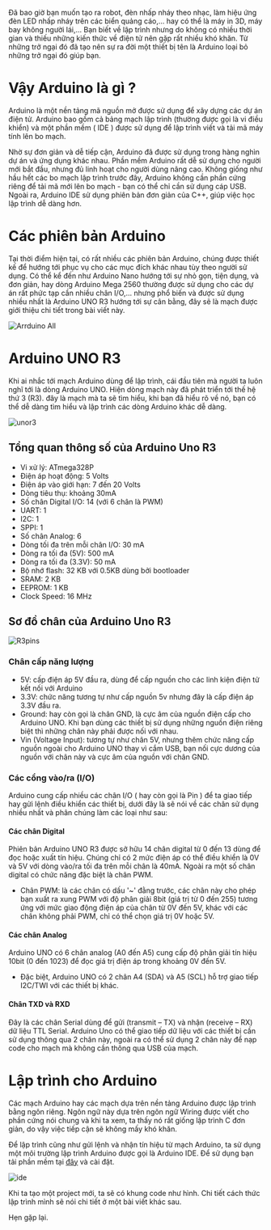 Đã bao giờ bạn muốn tạo ra robot, đèn nhấp nháy theo nhạc, làm hiệu ứng đèn LED nhấp nháy trên các biển quảng cáo,… hay có thể là máy in 3D, máy bay không người lái,... Bạn biết về lập trình nhưng do không có nhiều thời gian và thiếu những kiến thức về điện tử nên gặp rất nhiều khó khăn. Từ những trở ngại đó đã tạo nên sự ra đời một thiết bị tên là Arduino loại bỏ những trở ngại đó giúp bạn.

# Vậy Arduino là gì ?
Arduino là một nền tảng mã nguồn mở được sử dụng để xây dựng các dự án điện tử. Arduino bao gồm cả bảng mạch lập trình (thường được gọi là vi điều khiển) và một phần mềm ( IDE ) được sử dụng để lập trình viết và tải mã máy tính lên bo mạch.

Nhờ sự đơn giản và dễ tiếp cận, Arduino đã được sử dụng trong hàng nghìn dự án và ứng dụng khác nhau. Phần mềm Arduino rất dễ sử dụng cho người mới bắt đầu, nhưng đủ linh hoạt cho người dùng nâng cao. Không giống như hầu hết các bo mạch lập trình trước đây, Arduino không cần phần cứng riêng để tải mã mới lên bo mạch - bạn có thể chỉ cần sử dụng cáp USB. Ngoài ra, Arduino IDE sử dụng phiên bản đơn giản của C++, giúp việc học lập trình dễ dàng hơn.  


# Các phiên bản Arduino
Tại thời điểm hiện tại, có rất nhiều các phiên bản Arduino, chúng được thiết kế để hướng tới phục vụ cho các mục đích khác nhau tùy theo người sử dụng. Có thể kể đến như Arduino Nano hướng tới sự nhỏ gọn, tiện dụng, và đơn giản, hay dòng Arduino Mega 2560 thường được sử dụng cho các dự án rất phức tạp cần nhiều chân I/O,... nhưng phổ biến và được sử dụng nhiều nhất là Arduino UNO R3 hướng tới sự cân bằng, đây sẽ là mạch được giới thiệu chi tiết trong bài viết này.

![Arrduino All](https://images.viblo.asia/51792c1f-bf60-4203-87b2-0ee39b6d6c9b.jpg)

# Arduino UNO R3
Khi ai nhắc tới mạch Arduino dùng để lập trình, cái đầu tiên mà người ta luôn nghĩ tới là dòng Arduino UNO. Hiện dòng mạch này đã phát triển tới thế hệ thứ 3 (R3). đây là mạch mà ta sẽ tìm hiểu, khi bạn đã hiểu rõ về nó, bạn có thể dễ dàng tìm hiểu và lập trình các dòng Arduino khác dễ dàng.

![unor3](https://images.viblo.asia/e22b1175-cfca-40d2-81b8-d5dc6e1e7b86.jpg)


## Tổng quan thông số của Arduino Uno R3

* Vi xử lý: ATmega328P
* Điện áp hoạt động: 5 Volts
* Điện áp vào giới hạn: 7 đến 20 Volts
* Dòng tiêu thụ: khoảng 30mA
* Số chân Digital I/O: 14 (với 6 chân là PWM)
* UART: 1
* I2C: 1
* SPPI: 1
* Số chân Analog: 6
* Dòng tối đa trên mỗi chân I/O: 30 mA
* Dòng ra tối đa (5V): 500 mA
* Dòng ra tối đa (3.3V): 50 mA
* Bộ nhớ flash: 32 KB với 0.5KB dùng bởi bootloader
* SRAM: 2 KB
* EEPROM: 1 KB
* Clock Speed: 16 MHz

## Sơ đồ chân của Arduino Uno R3

![R3pins](https://images.viblo.asia/400x400/160435cd-9fb1-4a40-aceb-dea214442e2f.png)

### Chân cấp năng lượng

* 5V: cấp điện áp 5V đầu ra, dùng để cấp nguồn cho các linh kiện điện tử kết nối với Arduino
* 3.3V: chức năng tương tự như cấp nguồn 5v nhưng đây là cấp điện áp 3.3V đầu ra.
* Ground: hay còn gọi là chân GND, là cực âm của nguồn điện cấp cho Arduino UNO. Khi bạn dùng các thiết bị sử dụng những nguồn điện riêng biệt thì những chân này phải được nối với nhau.
* Vin (Voltage Input): tương tự như chân 5V, nhưng thêm chức năng cấp nguồn ngoài cho Arduino UNO thay vì cắm USB, bạn nối cực dương của nguồn với chân này và cực âm của nguồn với chân GND.


### Các cổng vào/ra (I/O)
Arduino cung cấp nhiều các chân  I/O ( hay còn gọi là Pin ) để ta giao tiếp hay gửi lệnh điều khiển các thiết bị, dưới đây là sẽ nói về các chân sử dụng nhiều nhất và phân chúng làm các loại như sau:  
#### Các chân Digital

Phiên bản Arduino UNO R3 được sở hữu 14 chân digital từ 0 đến 13 dùng để đọc hoặc xuất tín hiệu. Chúng chỉ có 2 mức điện áp có thể điều khiển là 0V và 5V với dòng vào/ra tối đa trên mỗi chân là 40mA. Ngoài ra một số chân digital có chức năng đặc biệt là chân PWM.



* Chân PWM: là các chân có dấu '~' đằng trước, các chân này cho phép bạn xuất ra xung PWM với độ phân giải 8bit (giá trị từ 0 đến 255) tương ứng với mức giao động điện áp của chân từ 0V đến 5V, khác với các chân không phải PWM, chỉ có thể chọn giá trị 0V hoặc 5V. 

#### Các chân Analog

Arduino UNO có 6 chân analog (A0 đến A5) cung cấp độ phân giải tín hiệu 10bit (0 đến 1023) để đọc giá trị điện áp trong khoảng 0V đến 5V. 

* Đặc biệt, Arduino UNO có 2 chân A4 (SDA) và A5 (SCL) hỗ trợ giao tiếp I2C/TWI với các thiết bị khác.

#### Chân TXD và RXD
Đây là các chân Serial dùng để gửi (transmit – TX) và nhận (receive – RX) dữ liệu TTL Serial. Arduino Uno có thể giao tiếp dữ liệu với các thiết bị cần sử dụng thông qua 2 chân này, ngoài ra có thể sử dụng 2 chân này để nạp code cho mạch mà không cần thông qua USB của mạch. 


# Lập trình cho Arduino
Các mạch Arduino hay các mạch dựa trên nền tảng Arduino được lập trình bằng ngôn riêng. Ngôn ngữ này dựa trên ngôn ngữ Wiring được viết cho phần cứng nói chung và khi ta xem, ta thấy nó rất giống lập trình C đơn giản, do vậy việc tiếp cận sẽ không mấy khó khăn.

Để lập trình cũng như gửi lệnh và nhận tín hiệu từ mạch Arduino, ta sử dụng một môi trường lập trình Arduino được gọi là Arduino IDE.
Để sử dụng bạn tải phần mềm tại [đây](https://www.arduino.cc/en/Main/Software) và cài đặt.

![ide](https://images.viblo.asia/400x400/c5a3eb43-9995-4a21-823b-0ab91abc4d65.png)

Khi ta tạo một project mới, ta sẽ có khung code như hình. Chi tiết cách thức lập trình mình sẽ nói chi tiết ở một bài viết khác sau. 

Hẹn gặp lại.